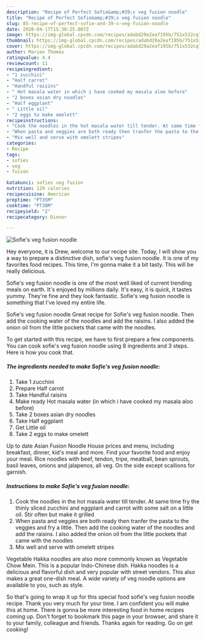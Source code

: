 ```yaml
---
description: "Recipe of Perfect Sofie&amp;#39;s veg fusion noodle"
title: "Recipe of Perfect Sofie&amp;#39;s veg fusion noodle"
slug: 85-recipe-of-perfect-sofie-and-39-s-veg-fusion-noodle
date: 2020-04-17T15:30:25.007Z
image: https://img-global.cpcdn.com/recipes/adabd29a2eaf195b/751x532cq70/sofies-veg-fusion-noodle-recipe-main-photo.jpg
thumbnail: https://img-global.cpcdn.com/recipes/adabd29a2eaf195b/751x532cq70/sofies-veg-fusion-noodle-recipe-main-photo.jpg
cover: https://img-global.cpcdn.com/recipes/adabd29a2eaf195b/751x532cq70/sofies-veg-fusion-noodle-recipe-main-photo.jpg
author: Marion Thomas
ratingvalue: 4.4
reviewcount: 11
recipeingredient:
- "1 zucchini"
- "Half carrot"
- "Handful raisins"
- " Hot masala water in which i have cooked my masala aloo before"
- "2 boxes asian dry noodles"
- "Half eggplant"
- " Little oil"
- "2 eggs to make omelett"
recipeinstructions:
- "Cook the noodles in the hot masala water till tender. At same time fry the thinly sliced zucchini and eggplant and carrot with some salt on a little oil. Stir often but make it grilled"
- "When pasta and veggies are both ready then tranfer the pasta to the veggies and fry a little. Then add the cooking water of the noodles and add the raisins. I also added the onion oil from the little pockets that came with the noodles"
- "Mix well and serve with omelett stripes"
categories:
- Recipe
tags:
- sofies
- veg
- fusion

katakunci: sofies veg fusion 
nutrition: 129 calories
recipecuisine: American
preptime: "PT35M"
cooktime: "PT30M"
recipeyield: "2"
recipecategory: Dinner

---
```



![Sofie&#39;s veg fusion noodle](https://img-global.cpcdn.com/recipes/adabd29a2eaf195b/751x532cq70/sofies-veg-fusion-noodle-recipe-main-photo.jpg)

Hey everyone, it is Drew, welcome to our recipe site. Today, I will show you a way to prepare a distinctive dish, sofie&#39;s veg fusion noodle. It is one of my favorites food recipes. This time, I'm gonna make it a bit tasty. This will be really delicious.

Sofie&#39;s veg fusion noodle is one of the most well liked of current trending meals on earth. It's enjoyed by millions daily. It's easy, it is quick, it tastes yummy. They're fine and they look fantastic. Sofie&#39;s veg fusion noodle is something that I've loved my entire life.

Sofie&#39;s veg fusion noodle Great recipe for Sofie&#39;s veg fusion noodle. Then add the cooking water of the noodles and add the raisins. I also added the onion oil from the little pockets that came with the noodles.


To get started with this recipe, we have to first prepare a few components. You can cook sofie&#39;s veg fusion noodle using 8 ingredients and 3 steps. Here is how you cook that.

<!--inarticleads1-->

##### The ingredients needed to make Sofie&#39;s veg fusion noodle:

1. Take 1 zucchini
1. Prepare Half carrot
1. Take Handful raisins
1. Make ready  Hot masala water (in which i have cooked my masala aloo before)
1. Take 2 boxes asian dry noodles
1. Take Half eggplant
1. Get  Little oil
1. Take 2 eggs to make omelett


Up to date Asian Fusion Noodle House prices and menu, including breakfast, dinner, kid&#39;s meal and more. Find your favorite food and enjoy your meal. Rice noodles with beef, tendon, tripe, meatball, bean sprouts, basil leaves, onions and jalapenos, all veg. On the side except scallions for garnish. 

<!--inarticleads2-->

##### Instructions to make Sofie&#39;s veg fusion noodle:

1. Cook the noodles in the hot masala water till tender. At same time fry the thinly sliced zucchini and eggplant and carrot with some salt on a little oil. Stir often but make it grilled
1. When pasta and veggies are both ready then tranfer the pasta to the veggies and fry a little. Then add the cooking water of the noodles and add the raisins. I also added the onion oil from the little pockets that came with the noodles
1. Mix well and serve with omelett stripes


Vegetable Hakka noodles are also more commonly known as Vegetable Chow Mein. This is a popular Indo-Chinese dish. Hakka noodles is a delicious and flavorful dish and very popular with street vendors. This also makes a great one-dish meal. A wide variety of veg noodle options are available to you, such as style. 

So that's going to wrap it up for this special food sofie&#39;s veg fusion noodle recipe. Thank you very much for your time. I am confident you will make this at home. There is gonna be more interesting food in home recipes coming up. Don't forget to bookmark this page in your browser, and share it to your family, colleague and friends. Thanks again for reading. Go on get cooking!
